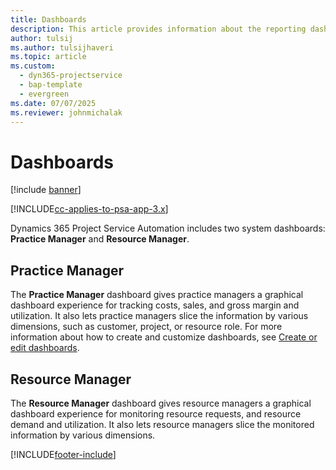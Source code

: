 ```yaml
---
title: Dashboards
description: This article provides information about the reporting dashboards that are included in Dynamics 365 Project Service Automation.
author: tulsij
ms.author: tulsijhaveri
ms.topic: article
ms.custom: 
  - dyn365-projectservice
  - bap-template
  - evergreen
ms.date: 07/07/2025
ms.reviewer: johnmichalak
---
```


# Dashboards

[!include [banner](../includes/psa-now-project-operations.md)]

[!INCLUDE[cc-applies-to-psa-app-3.x](../includes/cc-applies-to-psa-app-3x.md)]

Dynamics 365 Project Service Automation includes two system dashboards: **Practice Manager** and **Resource Manager**.

## Practice Manager 

The **Practice Manager** dashboard gives practice managers a graphical dashboard experience for tracking costs, sales, and gross margin and utilization. It also lets practice managers slice the information by various dimensions, such as customer, project, or resource role. For more information about how to create and customize dashboards, see [Create or edit dashboards](/dynamics365/customerengagement/on-premises/customize/create-edit-dashboards).

## Resource Manager 

The **Resource Manager** dashboard gives resource managers a graphical dashboard experience for monitoring resource requests, and resource demand and utilization. It also lets resource managers slice the monitored information by various dimensions.


[!INCLUDE[footer-include](../includes/footer-banner.md)]
